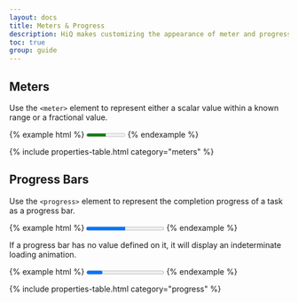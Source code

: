 ```yaml
---
layout: docs
title: Meters & Progress
description: HiQ makes customizing the appearance of meter and progress elements easier than ever. Just pass in a few custom properties and you're good to go.
toc: true
group: guide
---
```


## Meters

Use the `<meter>` element to represent either a scalar value within a known range or a fractional value.

{% example html %}
<meter value="5" min="0" max="10">5 out of 10</meter>
{% endexample %}

{% include properties-table.html category="meters" %}

## Progress Bars

Use the `<progress>` element to represent the completion progress of a task as a progress bar.

{% example html %}
<progress value="50" max="100">progress</progress>
{% endexample %}

If a progress bar has no value defined on it, it will display an indeterminate loading animation.

{% example html %}
<progress>indeterminate progress</progress>
{% endexample %}

{% include properties-table.html category="progress" %}
